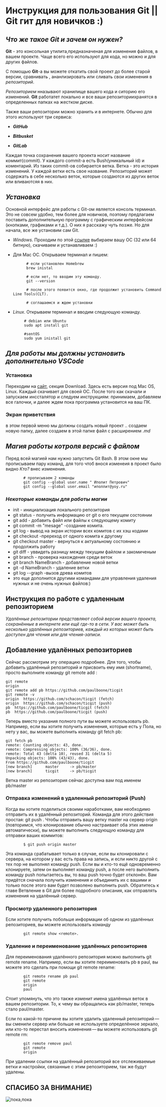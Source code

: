 # Инструкция для пользования Git || Git гит для новичков :)

## _Что же такое Git и зачем он нужен?_

**Git** - это консольная утилита,предназначеная для изменения файлов, в вашем проекте. Чаще всего его используют для кода, но можно и для других файлов.

С помощью **Git**-а вы можете откатить свой проект до более старой версии, сравнивать , ананлизировать или сливать свои изменения в _репозиторий_.

_Репозиторием_ нназывают хранилище вашего кода и ситорию его изменений. **Git** работатет локально и все ваши репозиториихранятся в определенных папках на жестком диске.

Также ваши репозитории можно хранить и в интернете. Обычно для этого используют три сервиса:

- **_GitHub_**

* **_Bitbusket_**

- **_GitLab_**

Каждая точка сохранения вашего проекта носит название коммит(commit). У каждого commit-а есть Bush(уникальный id) и коментарий. Из таких commit-ов собирается ветка. Ветка - это история изменений. У каждой ветки есть свое название. Репозиторий может содержать в себе несколько веток, которые создаются из других веток или вливаютсяя в них.

## _Установка_

Основной интерфейс для работы с Git-ом является консоль терминал. Это не совсем удобно, тем более для новичков, поэтому предлагаем поставить дополнительную программу с графическим интерфейсом (кнопками, графиками и т.д.). О них я расскажу чуть позже.
Но для начала, все же установим сам Git.

- _Windows_. Проходим по этой [ссылке](https://git-scm.com/download/win) выбираем вашу ОС (32 или 64 битную), скачиваем и устанавливаем :)
- Для Mac ОС. Открываем терминал и пишем:

            # если установлен Homebrew
            brew inistal

            # если нет, то вводим эту команду.
            git --version

            # после этого появится окно, где продолжит установить Command Line Tools(CLT).

            # соглашаемся и ждем установки

* _Linux_. Открываем терминал и вводим следующую команду.

           # debian или Ubuntu
           sudo apt install git

           #sentOS
           sudo yum inistall git

## _Для работы мы должны установить дополнительно VSCode_

### Установка

Переходим на [сайт](https://code.visualstudio.com/), секция
Download. Здесь есть версия под Mac OS, Linux. Каждый скачивает для своей ОС.
После того как скачали и запускаем инссталятор и следуем инструкциям: принимаем, добавляем все галочки, и далее ждем пока программа установится на ваш ПК.

### Экран приветствия

в этом первой меню мы должны создать новый проект ..
создаем новую папку, далее создаем в этой папке файл с расширением _.md_

## _Магия работы котроля версий с файлом_

Перед всей магией нам нужно запустить Git Bash. В этом окне мы прописываем пару команд, для того чтоб внося изменеия в проект было видно _Кто?_ внес изменения.

            # прописываем 2 команды
            git config --global user.name " Иполит Петрович"
            git config --global user.email "иполлит@yoy.ru"

### **_Некоторые команды для работы магии_**

- init - инициализация локального репозитория
- git status - получить информацию от git о его текущем состоянии
- git add - добавить файл или файлы к следующему комиту
- git commit -m "mesage" -создание комита.
- git log - вывод на экран истории всех комитов с их хэш кодами
- git checkout -пререход от одного комита к другому
- git checkout master - вернуться к актуальному состоянию и продолжить работу
- git diff - уввидеть разницу между текущим файлом и закомиченым
- git branch - проверка нахождения среди веток
- git branch NameBranch - добавление новой ветки
- git -d NameBranch - удаление ветки
- git log --graph -вызов древа комитов
- это еще дополнится другими командами для управления удаления нужных и не очень нужных файлов:)

## Инструкция по работе с удаленным репозиторием

_Удалённые репозитории представляют собой версии вашего проекта, сохранённые в интернете или ещё где-то в сети. У вас может быть несколько удалённых репозиториев, каждый из которых может быть доступен для чтения или для чтения-записи._

## Добавление удалённых репозиториев

Cейчас рассмотрим эту операцию подробнее. Для того, чтобы добавить удалённый репозиторий и присвоить ему имя (shortname), просто выполните команду git remote add <shortname> <url>:

    git remote
    origin
    git remote add pb https://github.com/paulboone/ticgit
    git remote -v
    origin	https://github.com/schacon/ticgit (fetch)
    origin	https://github.com/schacon/ticgit (push)
    pb	https://github.com/paulboone/ticgit (fetch)
    pb	https://github.com/paulboone/ticgit (push)

Теперь вместо указания полного пути вы можете использовать pb. Например, если вы хотите получить изменения, которые есть у Пола, но нету у вас, вы можете выполнить команду git fetch pb:

    git fetch pb
    remote: Counting objects: 43, done.
    remote: Compressing objects: 100% (36/36), done.
    remote: Total 43 (delta 10), reused 31 (delta 5)
    Unpacking objects: 100% (43/43), done.
    From https://github.com/paulboone/ticgit
    [new branch]      master     -> pb/master
    [new branch]      ticgit     -> pb/ticgit

Ветка master из репозитория сейчас доступна вам под именем pb/master

### Отправка изменений в удаленный репозиторий (Push)

Когда вы хотите поделиться своими наработками, вам необходимо отправить их в удалённый репозиторий. Команда для этого действия простая: git push <remote-name> <branch-name>. Чтобы отправить вашу ветку master на сервер origin (повторимся, что клонирование обычно настраивает оба этих имени автоматически), вы можете выполнить следующую команду для отправки ваших коммитов:

            $ git push origin master

Эта команда срабатывает только в случае, если вы клонировали с сервера, на котором у вас есть права на запись, и если никто другой с тех пор не выполнял команду push. Если вы и кто-то ещё одновременно клонируете, затем он выполняет команду push, а после него выполнить команду push попытаетесь вы, то ваш push точно будет отклонён. Вам придётся сначала получить изменения и объединить их с вашими и только после этого вам будет позволено выполнить push. Обратитесь к главе Ветвление в Git для более подробного описания, как отправлять изменения на удалённый сервер.

### Просмотр удаленного репозитория

Если хотите получить побольше информации об одном из удалённых репозиториев, вы можете использовать команду

            git remote show <remote>.

### Удаление и переименование удалённых репозиториев

Для переименования удалённого репозитория можно выполнить git remote rename. Например, если вы хотите переименовать pb в paul, вы можете это сделать при помощи git remote rename:

            git remote rename pb paul
            git remote
            origin
            paul

Стоит упомянуть, что это также изменит имена удалённых веток в вашем репозитории. То, к чему вы обращались как pb/master, теперь стало paul/master.

Если по какой-то причине вы хотите удалить удаленный репозиторий — вы сменили сервер или больше не используете определённое зеркало, или кто-то перестал вносить изменения — вы можете использовать git remote rm:

            git remote remove paul
            git remote
            origin

При удалении ссылки на удалённый репозиторий все отслеживаемые ветки и настройки, связанные с этим репозиторием, так же будут удалены.

## СПАСИБО ЗА ВНИМАНИЕ)

![пока,пока](catss.png)
